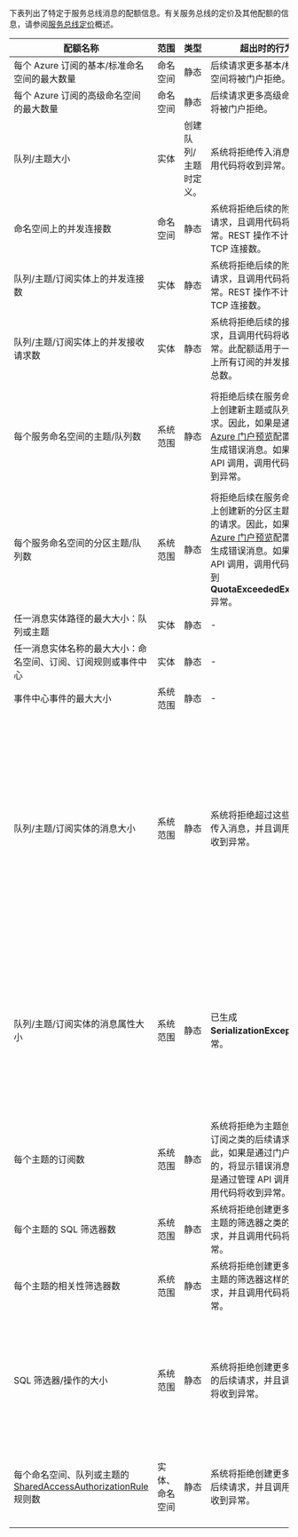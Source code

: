 下表列出了特定于服务总线消息的配额信息。有关服务总线的定价及其他配额的信息，请参阅[服务总线定价](/pricing/details/messaging/)概述。

| 配额名称 | 范围 | 类型 | 超出时的行为 | 值 |
| --- | --- | --- | --- | --- |
| 每个 Azure 订阅的基本/标准命名空间的最大数量 |命名空间 |静态 |后续请求更多基本/标准命名空间将被门户拒绝。 |100|
| 每个 Azure 订阅的高级命名空间的最大数量 |命名空间 |静态 |后续请求更多高级命名空间将被门户拒绝。 |10 |
| 队列/主题大小 |实体 |创建队列/主题时定义。 |系统将拒绝传入消息，且调用代码将收到异常。 |1、2、3、4 或 5 GB。<br /><br />如果已启用[分区](/documentation/articles/service-bus-partitioning/)，最大队列/主题大小为 80 GB。 |
| 命名空间上的并发连接数 |命名空间 |静态 |系统将拒绝后续的附加连接请求，且调用代码将收到异常。REST 操作不计入并发 TCP 连接数。 |NetMessaging：1,000<br /><br />AMQP：5,000 |
| 队列/主题/订阅实体上的并发连接数 |实体 |静态 |系统将拒绝后续的附加连接请求，且调用代码将收到异常。REST 操作不计入并发 TCP 连接数。 |受每个命名空间的并发连接限制的约束。 |
| 队列/主题/订阅实体上的并发接收请求数 |实体 |静态 |系统将拒绝后续的接收请求，且调用代码将收到异常。此配额适用于一个主题上所有订阅的并发接收操作总数。 |5,000 |
| 每个服务命名空间的主题/队列数 |系统范围 |静态 |将拒绝后续在服务命名空间上创建新主题或队列的请求。因此，如果是通过 [Azure 门户预览][Azure portal]配置的，将生成错误消息。如果从管理 API 调用，调用代码会接收到异常。 |10,000<br /><br />服务命名空间中的主题和队列总数必须小于或等于 10,000。<br/>这不适用于高级层，因为所有实体都被分区。 |
| 每个服务命名空间的分区主题/队列数 |系统范围 |静态 |将拒绝后续在服务命名空间上创建新的分区主题或队列的请求。因此，如果是通过 [Azure 门户预览][Azure portal]配置的，将生成错误消息。如果从管理 API 调用，调用代码会接收到 **QuotaExceededException** 异常。 |基本层和标准层 - 100<br />高级层 - 1,000<br/><br />每个分区的队列或主题都将计入每个命名空间 10,000 个实体的配额。 |
| 任一消息实体路径的最大大小：队列或主题 |实体 |静态 |- |260 个字符| 
| 任一消息实体名称的最大大小：命名空间、订阅、订阅规则或事件中心 |实体 |静态 |- |50 个字符 | 
| 事件中心事件的最大大小 |系统范围 |静态 |- |256 KB | 
| 队列/主题/订阅实体的消息大小 |系统范围 |静态 |系统将拒绝超过这些配额的传入消息，并且调用代码会收到异常。|最大消息大小：256KB（标准层）。<br /><br />**注意**由于系统开销问题，此限制通常略少。<br /><br />最大标头大小：64KB<br /><br />属性包中的最大标头属性数：**byte/int.MaxValue**<br /><br />属性包中属性的最大大小：没有明确的限制。受最大标头大小限制。| 
| 队列/主题/订阅实体的消息属性大小 |系统范围 |静态 |已生成 **SerializationException** 异常。|每个属性的最大消息属性大小为 32K。所有属性的累计大小不得超过 64K。这适用于 [BrokeredMessage](https://msdn.microsoft.com/zh-cn/library/microsoft.servicebus.messaging.brokeredmessage.aspx) 的整个标头，其中包含用户属性和系统属性（例如，[SequenceNumber](https://msdn.microsoft.com/zh-cn/library/microsoft.servicebus.messaging.brokeredmessage.sequencenumber.aspx)、[Label](https://msdn.microsoft.com/zh-cn/library/microsoft.servicebus.messaging.brokeredmessage.label.aspx)、[MessageId](https://msdn.microsoft.com/zh-cn/library/microsoft.servicebus.messaging.brokeredmessage.messageid.aspx)，等等）。| 
| 每个主题的订阅数 |系统范围 |静态 |系统将拒绝为主题创建附加订阅之类的后续请求。因此，如果是通过门户配置的，将显示错误消息。如果是通过管理 API 调用的，调用代码将收到异常。|2,000 | 
| 每个主题的 SQL 筛选器数|系统范围 |静态 |系统将拒绝创建更多针对该主题的筛选器之类的后续请求，并且调用代码将收到异常。|2,000| 
| 每个主题的相关性筛选器数 |系统范围 |静态 |系统将拒绝创建更多针对该主题的筛选器这样的后续请求，并且调用代码将收到异常。|100,000| 
| SQL 筛选器/操作的大小 |系统范围 |静态 |系统将拒绝创建更多筛选器的后续请求，并且调用代码将收到异常。|筛选器条件字符串的最大长度：1024 (1K)。<br /><br />规则操作字符串的最大长度：1024 (1K)。<br /><br />每个规则操作的最大表达式数：32。| 
| 每个命名空间、队列或主题的 [SharedAccessAuthorizationRule](https://msdn.microsoft.com/zh-cn/library/azure/microsoft.servicebus.messaging.sharedaccessauthorizationrule.aspx) 规则数 |实体、命名空间|静态 |系统将拒绝创建更多规则的后续请求，并且调用代码将收到异常。|最大规则数：12。<br /><br /> 在服务总线命名空间上配置的规则适用于该命名空间中的所有队列和主题。|

[Azure portal]: https://portal.azure.cn

<!---HONumber=Mooncake_0116_2017-->